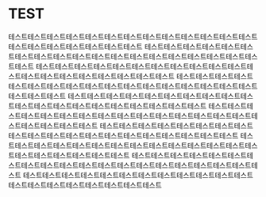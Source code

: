 # TEST


테스트테스트테스트테스트테스트테스트테스트테스트테스트테스트테스트테스트테스트테스트테스트테스트테스트테스트테스트테스트
테스트테스트테스트테스트테스트테스트테스트테스트테스트테스트테스트테스트테스트테스트테스트테스트테스트테스트테스트테스트
테스트테스트테스트테스트테스트테스트테스트테스트테스트테스트테스트테스트테스트테스트테스트테스트테스트테스트테스트테스트
테스트테스트테스트테스트테스트테스트테스트테스트테스트테스트테스트테스트테스트테스트테스트테스트테스트테스트테스트테스트
테스트테스트테스트테스트테스트테스트테스트테스트테스트테스트테스트테스트테스트테스트테스트테스트테스트테스트테스트테스트
테스트테스트테스트테스트테스트테스트테스트테스트테스트테스트테스트테스트테스트테스트테스트테스트테스트테스트테스트테스트
테스트테스트테스트테스트테스트테스트테스트테스트테스트테스트테스트테스트테스트테스트테스트테스트테스트테스트테스트테스트
테스트테스트테스트테스트테스트테스트테스트테스트테스트테스트테스트테스트테스트테스트테스트테스트테스트테스트테스트테스트
테스트테스트테스트테스트테스트테스트테스트테스트테스트테스트테스트테스트테스트테스트테스트테스트테스트테스트테스트테스트
테스트테스트테스트테스트테스트테스트테스트테스트테스트테스트테스트테스트테스트테스트테스트테스트테스트테스트테스트테스트
